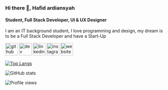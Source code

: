 ### Hi there 👋, Hafid ardiansyah
#### Student, Full Stack Developer, UI & UX Designer
I am an IT background student, I love programming and design, my dream is to be a Full Stack Developer and have a Start-Up



[<img src='https://cdn.jsdelivr.net/npm/simple-icons@3.0.1/icons/github.svg' alt='github' height='40'>](https://github.com/hafidardiansyahh)  [<img src='https://cdn.jsdelivr.net/npm/simple-icons@3.0.1/icons/dev-dot-to.svg' alt='dev' height='40'>](https://dev.to/hafidardiansyahh)  [<img src='https://cdn.jsdelivr.net/npm/simple-icons@3.0.1/icons/linkedin.svg' alt='linkedin' height='40'>](https://www.linkedin.com/in/hafidardiansyahh/)  [<img src='https://cdn.jsdelivr.net/npm/simple-icons@3.0.1/icons/instagram.svg' alt='instagram' height='40'>](https://www.instagram.com/hafidardiansyahh/)  [<img src='https://cdn.jsdelivr.net/npm/simple-icons@3.0.1/icons/icloud.svg' alt='website' height='40'>](https://www.flow.page/hafidardiansyahh)  

[![Top Langs](https://github-readme-stats.vercel.app/api/top-langs/?username=hafidardiansyahh)](https://github.com/anuraghazra/github-readme-stats)

![GitHub stats](https://github-readme-stats.vercel.app/api?username=hafidardiansyahh&show_icons=true)  

![Profile views](https://gpvc.arturio.dev/hafidardiansyahh)  
